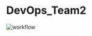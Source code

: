 # DevOps_Team2
![workflow](https://github.com/BurmeseNoob/DevOps_Team2/actions/workflows/main.yml/badge.svg)
